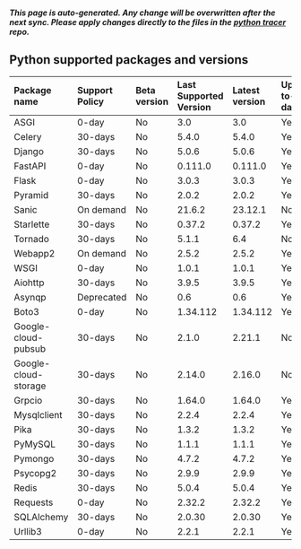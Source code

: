 ##### This page is auto-generated. Any change will be overwritten after the next sync. Please apply changes directly to the files in the [python tracer](https://github.com/instana/python-sensor) repo.
## Python supported packages and versions
| Package name         | Support Policy   | Beta version   | Last Supported Version   | Latest version   | Up-to-date   | Cloud Native   |
|:---------------------|:-----------------|:---------------|:-------------------------|:-----------------|:-------------|:---------------|
| ASGI                 | 0-day            | No             | 3.0                      | 3.0              | Yes          | No             |
| Celery               | 30-days          | No             | 5.4.0                    | 5.4.0            | Yes          | No             |
| Django               | 30-days          | No             | 5.0.6                    | 5.0.6            | Yes          | No             |
| FastAPI              | 0-day            | No             | 0.111.0                  | 0.111.0          | Yes          | No             |
| Flask                | 0-day            | No             | 3.0.3                    | 3.0.3            | Yes          | No             |
| Pyramid              | 30-days          | No             | 2.0.2                    | 2.0.2            | Yes          | No             |
| Sanic                | On demand        | No             | 21.6.2                   | 23.12.1          | No           | No             |
| Starlette            | 30-days          | No             | 0.37.2                   | 0.37.2           | Yes          | No             |
| Tornado              | 30-days          | No             | 5.1.1                    | 6.4              | No           | No             |
| Webapp2              | On demand        | No             | 2.5.2                    | 2.5.2            | Yes          | No             |
| WSGI                 | 0-day            | No             | 1.0.1                    | 1.0.1            | Yes          | No             |
| Aiohttp              | 30-days          | No             | 3.9.5                    | 3.9.5            | Yes          | No             |
| Asynqp               | Deprecated       | No             | 0.6                      | 0.6              | Yes          | No             |
| Boto3                | 0-day            | No             | 1.34.112                 | 1.34.112         | Yes          | Yes            |
| Google-cloud-pubsub  | 30-days          | No             | 2.1.0                    | 2.21.1           | No           | Yes            |
| Google-cloud-storage | 30-days          | No             | 2.14.0                   | 2.16.0           | No           | Yes            |
| Grpcio               | 30-days          | No             | 1.64.0                   | 1.64.0           | Yes          | Yes            |
| Mysqlclient          | 30-days          | No             | 2.2.4                    | 2.2.4            | Yes          | Yes            |
| Pika                 | 30-days          | No             | 1.3.2                    | 1.3.2            | Yes          | No             |
| PyMySQL              | 30-days          | No             | 1.1.1                    | 1.1.1            | Yes          | Yes            |
| Pymongo              | 30-days          | No             | 4.7.2                    | 4.7.2            | Yes          | Yes            |
| Psycopg2             | 30-days          | No             | 2.9.9                    | 2.9.9            | Yes          | No             |
| Redis                | 30-days          | No             | 5.0.4                    | 5.0.4            | Yes          | Yes            |
| Requests             | 0-day            | No             | 2.32.2                   | 2.32.2           | Yes          | Yes            |
| SQLAlchemy           | 30-days          | No             | 2.0.30                   | 2.0.30           | Yes          | Yes            |
| Urllib3              | 0-day            | No             | 2.2.1                    | 2.2.1            | Yes          | No             |